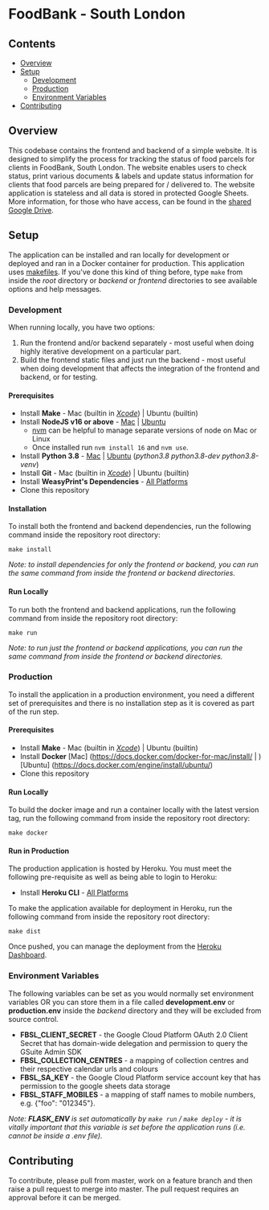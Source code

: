 # FoodBank - South London

## Contents
* [Overview](#overview)
* [Setup](#setup)
    * [Development](#development)
    * [Production](#production)
    * [Environment Variables](#environment-variables)
* [Contributing](#contributing)

## Overview
This codebase contains the frontend and backend of a simple website. It is designed to simplify the process for tracking the status of food parcels for clients in FoodBank, South London. The website enables users to check status, print various documents & labels and update status information for clients that food parcels are being prepared for / delivered to. The website application is stateless and all data is stored in protected Google Sheets. More information, for those who have access, can be found in the [shared Google Drive](https://drive.google.com/drive/folders/0ABoZT0Wte3WNUk9PVA).

## Setup
The application can be installed and ran locally for development or deployed and ran in a Docker container for production. This application uses [makefiles](https://www.gnu.org/software/make/manual/make.html). If you've done this kind of thing before, type `make` from inside the *root* directory or *backend* or *frontend* directories to see available options and help messages.

### Development
When running locally, you have two options:
1) Run the frontend and/or backend separately - most useful when doing highly iterative development on a particular part.
2) Build the frontend static files and just run the backend - most useful when doing development that affects the integration of the frontend and backend, or for testing.

#### Prerequisites
* Install **Make** - Mac (builtin in *[Xcode](https://developer.apple.com/xcode/)*) | Ubuntu (builtin)
* Install **NodeJS v16 or above** - [Mac](https://nodejs.org/en/download/) | [Ubuntu](https://github.com/nodesource/distributions)
  * [nvm](https://github.com/nvm-sh/nvm) can be helpful to manage separate versions of node on Mac or Linux
  * Once installed run `nvm install 16` and `nvm use`.
* Install **Python 3.8** - [Mac](https://www.python.org/downloads/mac-osx/) | [Ubuntu](https://launchpad.net/~deadsnakes/+archive/ubuntu/ppa) (*python3.8 python3.8-dev python3.8-venv*)
* Install **Git** - Mac (builtin in *[Xcode](https://developer.apple.com/xcode/)*) | Ubuntu (builtin)
* Install **WeasyPrint's Dependencies** - [All Platforms](https://weasyprint.readthedocs.io/en/stable/install.html#)
* Clone this repository

#### Installation
To install both the frontend and backend dependencies, run the following command inside the repository root directory:
```
make install
```

*Note: to install dependencies for only the frontend or backend, you can run the same command from inside the frontend or backend directories.*

#### Run Locally
To run both the frontend and backend applications, run the following command from inside the repository root directory:
```
make run
```

*Note: to run just the frontend or backend applications, you can run the same command from inside the frontend or backend directories.*

### Production
To install the application in a production environment, you need a different set of prerequisites and there is no installation step as it is covered as part of the run step.

#### Prerequisites
* Install **Make** - Mac (builtin in *[Xcode](https://developer.apple.com/xcode/)*) | Ubuntu (builtin)
* Install **Docker** [Mac] (https://docs.docker.com/docker-for-mac/install/ | ) [Ubuntu] (https://docs.docker.com/engine/install/ubuntu/)
* Clone this repository

#### Run Locally
To build the docker image and run a container locally with the latest version tag, run the following command from inside the repository root directory:
```
make docker
```

#### Run in Production
The production application is hosted by Heroku. You must meet the following pre-requisite as well as being able to login to Heroku:
* Install **Heroku CLI** - [All Platforms](https://devcenter.heroku.com/articles/heroku-cli#download-and-install)

To make the application available for deployment in Heroku, run the following command from inside the repository root directory:
```
make dist
```

Once pushed, you can manage the deployment from the [Heroku Dashboard](https://dashboard.heroku.com/apps/foodbank-southlondon/deploy/heroku-container).

### Environment Variables
The following variables can be set as you would normally set environment variables OR you can store them in a file called **development.env** or **production.env** inside the *backend* directory and they will be excluded from source control.
* **FBSL_CLIENT_SECRET** - the Google Cloud Platform OAuth 2.0 Client Secret that has domain-wide delegation and permission to query the GSuite Admin SDK
* **FBSL_COLLECTION_CENTRES** - a mapping of collection centres and their respective calendar urls and colours
* **FBSL_SA_KEY** - the Google Cloud Platform service account key that has permission to the google sheets data storage
* **FBSL_STAFF_MOBILES** - a mapping of staff names to mobile numbers, e.g. {"foo": "012345"}.

*Note: **FLASK_ENV** is set automatically by `make run` / `make deploy` - it is vitally important that this variable is set before the application runs (i.e. cannot be inside a .env file).*

## Contributing
To contribute, please pull from master, work on a feature branch and then raise a pull request to merge into master. The pull request requires an approval before it can be merged.

